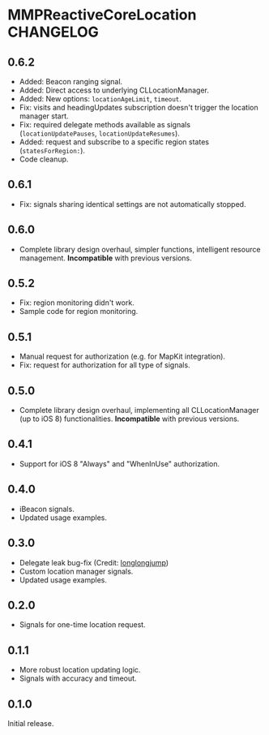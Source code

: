 # MMPReactiveCoreLocation CHANGELOG

## 0.6.2

* Added: Beacon ranging signal.
* Added: Direct access to underlying CLLocationManager.
* Added: New options: `locationAgeLimit`, `timeout`.
* Fix: visits and headingUpdates subscription doesn't trigger the location manager start.
* Fix: required delegate methods available as signals (`locationUpdatePauses`, `locationUpdateResumes`).
* Added: request and subscribe to a specific region states (`statesForRegion:`).
* Code cleanup.

## 0.6.1

* Fix: signals sharing identical settings are not automatically stopped.

## 0.6.0

* Complete library design overhaul, simpler functions, intelligent resource management. **Incompatible** with previous versions.

## 0.5.2

* Fix: region monitoring didn't work.
* Sample code for region monitoring.

## 0.5.1

* Manual request for authorization (e.g. for MapKit integration).
* Fix: request for authorization for all type of signals.

## 0.5.0

* Complete library design overhaul, implementing all CLLocationManager (up to iOS 8) functionalities. **Incompatible** with previous versions.

## 0.4.1

* Support for iOS 8 "Always" and "WhenInUse" authorization.

## 0.4.0

* iBeacon signals.
* Updated usage examples.

## 0.3.0

* Delegate leak bug-fix (Credit: [longlongjump](https://github.com/longlongjump))
* Custom location manager signals.
* Updated usage examples.

## 0.2.0

* Signals for one-time location request.

## 0.1.1

* More robust location updating logic.
* Signals with accuracy and timeout.

## 0.1.0

Initial release.
